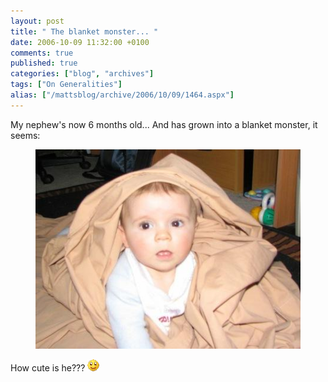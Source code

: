 ```yaml
---
layout: post
title: " The blanket monster... "
date: 2006-10-09 11:32:00 +0100
comments: true
published: true
categories: ["blog", "archives"]
tags: ["On Generalities"]
alias: ["/mattsblog/archive/2006/10/09/1464.aspx"]
---
```

<!-- more -->

<P>My nephew's now 6 months old... And has grown into a blanket monster, it seems:</P>
<figure>
  <IMG alt="The blanket monster" src="/images/isaiahinablanket.jpg">
</figure>
<P>How cute is he??? <IMG alt=":)" class="emoticon" src="/images/emotions/emotion-1.gif" border=0></P>
